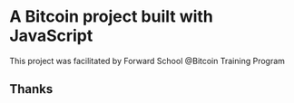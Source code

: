 # A Bitcoin project built with JavaScript

This project was facilitated by Forward School @Bitcoin Training Program

## Thanks
